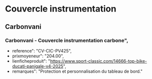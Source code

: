 # Couvercle instrumentation
## Carbonvani
### Carbonvani - Couvercle instrumentation carbone",
- reference": "CV-CIC-PV425",
- prixmoyeneur": "204.00",
- lienficheproduit": "https://www.sport-classic.com/14666-top-bike-ducati-panigale-v4-2025",
- remarques": "Protection et personnalisation du tableau de bord."
